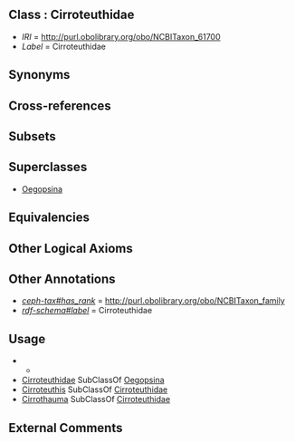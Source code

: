 
## Class : Cirroteuthidae

 * *IRI* = http://purl.obolibrary.org/obo/NCBITaxon_61700
 * *Label* = Cirroteuthidae

## Synonyms


## Cross-references


## Subsets


## Superclasses

 * [Oegopsina](../../NCBITaxon/42/NCBITaxon_34542.md)

## Equivalencies


## Other Logical Axioms


## Other Annotations

 * *[ceph-tax#has_rank](../../ceph-tax#has/nk/ceph-tax#has_rank.md)* = http://purl.obolibrary.org/obo/NCBITaxon_family
 * *[rdf-schema#label](../../el/rdf-schema#label.md)* = Cirroteuthidae

## Usage

 * -
 * [Cirroteuthidae](../../NCBITaxon/00/NCBITaxon_61700.md) SubClassOf [Oegopsina](../../NCBITaxon/42/NCBITaxon_34542.md)
 * [Cirroteuthis](../../NCBITaxon/29/NCBITaxon_202429.md) SubClassOf [Cirroteuthidae](../../NCBITaxon/00/NCBITaxon_61700.md)
 * [Cirrothauma](../../NCBITaxon/01/NCBITaxon_61701.md) SubClassOf [Cirroteuthidae](../../NCBITaxon/00/NCBITaxon_61700.md)

## External Comments

